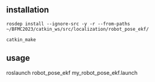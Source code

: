 ## installation
`rosdep install --ignore-src -y -r --from-paths ~/BFMC2023/catkin_ws/src/localization/robot_pose_ekf/`


`catkin_make`
## usage
roslaunch robot_pose_ekf my_robot_pose_ekf.launch
